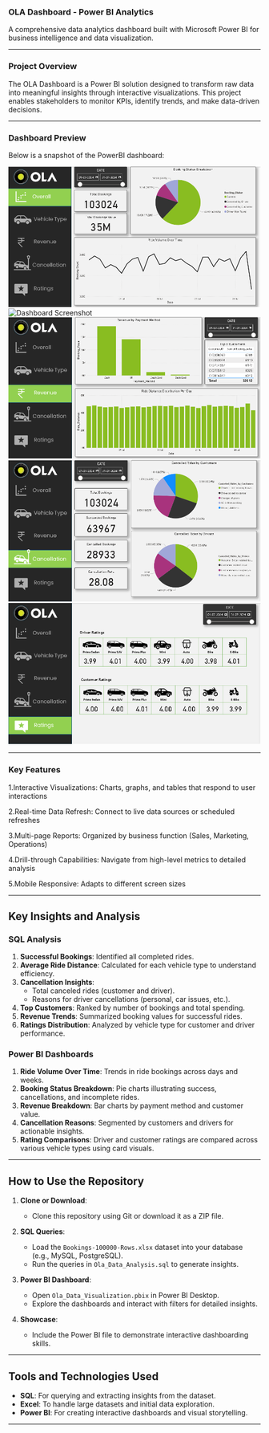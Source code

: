 ### OLA Dashboard - Power BI Analytics

A comprehensive data analytics dashboard built with Microsoft Power BI for business intelligence and data visualization.

---

### Project Overview

The OLA Dashboard is a Power BI solution designed to transform raw data into meaningful insights through interactive visualizations. This project enables stakeholders to monitor KPIs, identify trends, and make data-driven decisions.

---

### Dashboard Preview

Below is a snapshot of the PowerBI dashboard:

![Dashboard Screenshot](Dashboard/Overall.png)
![Dashboard Screenshot]([Dashboard/VehicleTypes.png](https://github.com/dLomas26/ola-dashboard/blob/main/Dashboard/Vehicle%20Types.png?raw=true))
![Dashboard Screenshot](Dashboard/Revenue.png)
![Dashboard Screenshot](Dashboard/Cancellation.png)
![Dashboard Screenshot](Dashboard/Ratings.png)

---

### Key Features

1.Interactive Visualizations: Charts, graphs, and tables that respond to user interactions

2.Real-time Data Refresh: Connect to live data sources or scheduled refreshes

3.Multi-page Reports: Organized by business function (Sales, Marketing, Operations)

4.Drill-through Capabilities: Navigate from high-level metrics to detailed analysis

5.Mobile Responsive: Adapts to different screen sizes

---

## Key Insights and Analysis

### SQL Analysis
1. **Successful Bookings**: Identified all completed rides.
2. **Average Ride Distance**: Calculated for each vehicle type to understand efficiency.
3. **Cancellation Insights**:
   - Total canceled rides (customer and driver).
   - Reasons for driver cancellations (personal, car issues, etc.).
4. **Top Customers**: Ranked by number of bookings and total spending.
5. **Revenue Trends**: Summarized booking values for successful rides.
6. **Ratings Distribution**: Analyzed by vehicle type for customer and driver performance.

### Power BI Dashboards
1. **Ride Volume Over Time**: Trends in ride bookings across days and weeks.
2. **Booking Status Breakdown**: Pie charts illustrating success, cancellations, and incomplete rides.
3. **Revenue Breakdown**: Bar charts by payment method and customer value.
4. **Cancellation Reasons**: Segmented by customers and drivers for actionable insights.
5. **Rating Comparisons**: Driver and customer ratings are compared across various vehicle types using card visuals.

---

## How to Use the Repository

1. **Clone or Download**:
   - Clone this repository using Git or download it as a ZIP file.

2. **SQL Queries**:
   - Load the `Bookings-100000-Rows.xlsx` dataset into your database (e.g., MySQL, PostgreSQL).
   - Run the queries in `Ola_Data_Analysis.sql` to generate insights.

3. **Power BI Dashboard**:
   - Open `Ola_Data_Visualization.pbix` in Power BI Desktop.
   - Explore the dashboards and interact with filters for detailed insights.

4. **Showcase**:
   - Include the Power BI file to demonstrate interactive dashboarding skills.

---

## Tools and Technologies Used
- **SQL**: For querying and extracting insights from the dataset.
- **Excel**: To handle large datasets and initial data exploration.
- **Power BI**: For creating interactive dashboards and visual storytelling.

---
